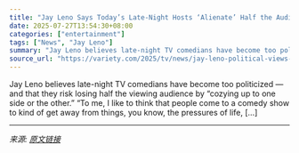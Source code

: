 ```yaml
---
title: "Jay Leno Says Today’s Late-Night Hosts ‘Alienate’ Half the Audience With Political Jokes ‘Cozying Up to One Side’: ‘I Don’t Think Anybody Wants to Hear a Lecture’"
date: 2025-07-27T13:54:30+08:00
categories: ["entertainment"]
tags: ["News", "Jay Leno"]
summary: "Jay Leno believes late-night TV comedians have become too politicized &#8212; and that they risk losing half the viewing audience by &#8220;cozying up to one side or the other.&#8221; “To me, I like t"
source_url: "https://variety.com/2025/tv/news/jay-leno-political-views-late-night-host-alienate-half-the-audience-1236471419/"
---
```


Jay Leno believes late-night TV comedians have become too politicized &#8212; and that they risk losing half the viewing audience by &#8220;cozying up to one side or the other.&#8221; “To me, I like to think that people come to a comedy show to kind of get away from things, you know, the pressures of life, [&#8230;]

---

*来源: [原文链接](https://variety.com/2025/tv/news/jay-leno-political-views-late-night-host-alienate-half-the-audience-1236471419/)*
